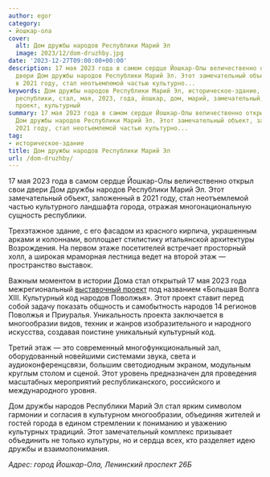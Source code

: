 ```yaml
---
author: egor
category:
- йошкар-ола
cover:
  alt: Дом дружбы народов Республики Марий Эл
  image: 2023/12/dom-druzhby.jpg
date: '2023-12-27T09:00:00+00:00'
description: 17 мая 2023 года в самом сердце Йошкар-Олы величественно открыл свои
  двери Дом дружбы народов Республики Марий Эл. Этот замечательный объект, заложенный
  в 2021 году, стал неотъемлемой частью культурно...
keywords: Дом дружбы народов Республики Марий Эл, историческое-здание, народов, дружбы,
  республики, стал, мая, 2023, года, йошкар, дом, марий, замечательный, города, этаж,
  проект, культурный
summary: 17 мая 2023 года в самом сердце Йошкар-Олы величественно открыл свои двери
  Дом дружбы народов Республики Марий Эл. Этот замечательный объект, заложенный в
  2021 году, стал неотъемлемой частью культурно...
tag:
- историческое-здание
title: Дом дружбы народов Республики Марий Эл
url: /dom-druzhby/
---
```


17 мая 2023 года в самом сердце Йошкар-Олы величественно открыл свои двери Дом дружбы народов Республики Марий Эл. Этот замечательный объект, заложенный в 2021 году, стал неотъемлемой частью культурного ландшафта города, отражая многонациональную сущность республики.

Трехэтажное здание, с его фасадом из красного кирпича, украшенным арками и колоннами, воплощает стилистику итальянской архитектуры Возрождения. На первом этаже посетителей встречает просторный холл, а широкая мраморная лестница ведет на второй этаж — пространство выставок.

Важным моментом в истории Дома стал открытый 17 мая 2023 года межрегиональный [выставочный проект](/kraski-i-ritmy-finno-ugorii-vystavka-konczert/) под названием «Большая Волга XIII. Культурный код народов Поволжья». Этот проект ставит перед собой задачу показать общность и самобытность народов 14 регионов Поволжья и Приуралья. Уникальность проекта заключается в многообразии видов, техник и жанров изобразительного и народного искусства, создавая поистине уникальный культурный код.

Третий этаж — это современный многофункциональный зал, оборудованный новейшими системами звука, света и аудиоконференцсвязи, большим светодиодным экраном, модульным круглым столом и сценой. Этот уровень предназначен для проведения масштабных мероприятий республиканского, российского и международного уровня.

Дом дружбы народов Республики Марий Эл стал ярким символом гармонии и согласия в культурном многообразии, объединяя жителей и гостей города в едином стремлении к пониманию и уважению культурных традиций. Этот замечательный комплекс призывает объединить не только культуры, но и сердца всех, кто разделяет идею дружбы и взаимопонимания.

_Адрес: город Йошкар-Ола, Ленинский проспект 26Б_